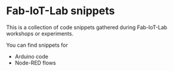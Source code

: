 # Fab-IoT-Lab snippets

This is a collection of code snippets gathered during Fab-IoT-Lab workshops or experiments.

You can find snippets for
* Arduino code
* Node-RED flows
